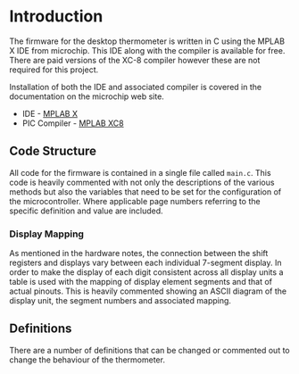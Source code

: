 # Introduction
The firmware for the desktop thermometer is written in C using the MPLAB X IDE from microchip. This IDE along with the compiler is available for free. There are paid versions of the XC-8 compiler however these are not required for this project.

Installation of both the IDE and associated compiler is covered in the documentation on the microchip web site.

* IDE - [MPLAB X](https://www.microchip.com/en-us/tools-resources/develop/mplab-x-ide)
* PIC Compiler - [MPLAB XC8](https://www.microchip.com/en-us/tools-resources/develop/mplab-xc-compilers/xc8)

## Code Structure
All code for the firmware is contained in a single file called `main.c`. This code is heavily commented with not only the descriptions of the various methods but also the variables that need to be set for the configuration of the microcontroller. Where applicable page numbers referring to the specific definition and value are included.

### Display Mapping
As mentioned in the hardware notes, the connection between the shift registers and displays vary between each individual 7-segment display. In order to make the display of each digit consistent across all display units a table is used with the mapping of display element segments and that of actual pinouts. This is heavily commented showing an ASCII diagram of the display unit, the segment numbers and associated mapping.

## Definitions
There are a number of definitions that can be changed or commented out to change the behaviour of the thermometer.